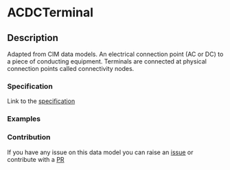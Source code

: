# ACDCTerminal

## Description 

Adapted from CIM data models. An electrical connection point (AC or DC) to a piece of conducting equipment. Terminals are connected at physical connection points called connectivity nodes.
### Specification

Link to the [specification](https://smart-data-models.github.io/dataModel.EnergyCIM/ACDCTerminal/doc/spec.md)
### Examples
### Contribution

 If you have any issue on this data model you can raise an [issue](https://github.com/smart-data-models/dataModel.EnergyCIM/issues)  or contribute with a [PR](https://github.com/smart-data-models/dataModel.EnergyCIM/pulls)